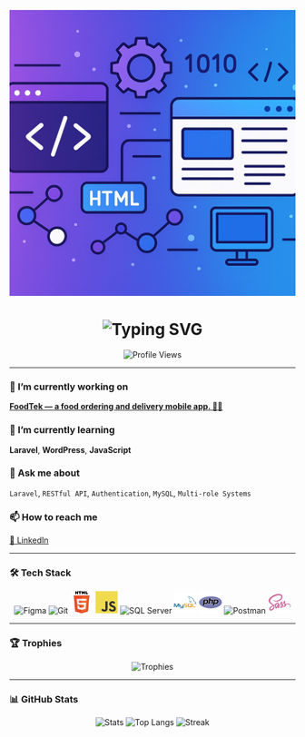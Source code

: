 <p align="center">
  <img src="https://github.com/BaraaAlbakkar/BaraaAlbakkar/blob/main/ChatGPT%20Image%20May%201%2C%202025%2C%2011_34_07%20AM.png" alt="Baraa's Banner" />
</p>

<h1 align="center">
  <img src="https://readme-typing-svg.herokuapp.com?font=Fira+Code&size=30&pause=1000&color=7F00FF&center=true&vCenter=true&width=500&lines=Hi+%F0%9F%91%8B%2C+I'm+Bara'a;Laravel+Backend+Developer;Passionate+about+clean+code+%26+UX" alt="Typing SVG" />
</h1>

<p align="center">
  <img src="https://komarev.com/ghpvc/?username=baraaalbakkar&label=Profile%20views&color=0e75b6&style=flat" alt="Profile Views" />
</p>

---

### 🔭 I’m currently working on
**[FoodTek — a food ordering and delivery mobile app. 🍔📱](https://github.com/BaraaAlbakkar/FoodTek-API/tree/main)**

### 🌱 I’m currently learning
**Laravel**, **WordPress**, **JavaScript**

### 💬 Ask me about
`Laravel`, `RESTful API`, `Authentication`, `MySQL`, `Multi-role Systems`

### 📫 How to reach me
[🔗 LinkedIn](https://www.linkedin.com/in/baraa-al-bakkar/)

---

### 🛠️ Tech Stack

<p align="center">
  <img src="https://www.vectorlogo.zone/logos/figma/figma-icon.svg" alt="Figma" width="40" height="40"/>
  <img src="https://www.vectorlogo.zone/logos/git-scm/git-scm-icon.svg" alt="Git" width="40" height="40"/>
  <img src="https://raw.githubusercontent.com/devicons/devicon/master/icons/html5/html5-original-wordmark.svg" alt="HTML" width="40" height="40"/>
  <img src="https://raw.githubusercontent.com/devicons/devicon/master/icons/javascript/javascript-original.svg" alt="JavaScript" width="40" height="40"/>
  <img src="https://www.svgrepo.com/show/303229/microsoft-sql-server-logo.svg" alt="SQL Server" width="40" height="40"/>
  <img src="https://raw.githubusercontent.com/devicons/devicon/master/icons/mysql/mysql-original-wordmark.svg" alt="MySQL" width="40" height="40"/>
  <img src="https://raw.githubusercontent.com/devicons/devicon/master/icons/php/php-original.svg" alt="PHP" width="40" height="40"/>
  <img src="https://www.vectorlogo.zone/logos/getpostman/getpostman-icon.svg" alt="Postman" width="40" height="40"/>
  <img src="https://raw.githubusercontent.com/devicons/devicon/master/icons/sass/sass-original.svg" alt="Sass" width="40" height="40"/>
</p>

---

### 🏆 Trophies
<p align="center">
  <img src="https://github-profile-trophy.vercel.app/?username=baraaalbakkar&theme=monokai&margin-w=15&margin-h=15" alt="Trophies"/>
</p>

---

### 📊 GitHub Stats

<p align="center">
  <img src="https://github-readme-stats.vercel.app/api?username=baraaalbakkar&show_icons=true&theme=radical" alt="Stats" />
  <img src="https://github-readme-stats.vercel.app/api/top-langs/?username=baraaalbakkar&layout=compact&theme=radical" alt="Top Langs" />
  <img src="https://github-readme-streak-stats.herokuapp.com/?user=baraaalbakkar&theme=radical" alt="Streak" />
</p>
